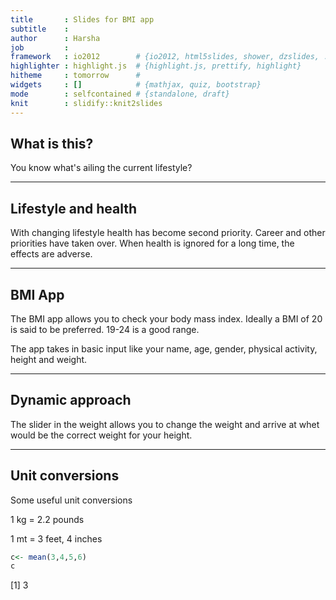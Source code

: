 ```yaml
---
title       : Slides for BMI app
subtitle    : 
author      : Harsha
job         : 
framework   : io2012        # {io2012, html5slides, shower, dzslides, ...}
highlighter : highlight.js  # {highlight.js, prettify, highlight}
hitheme     : tomorrow      # 
widgets     : []            # {mathjax, quiz, bootstrap}
mode        : selfcontained # {standalone, draft}
knit        : slidify::knit2slides
---
```


## What is this?

You know what's ailing the current lifestyle?

---

## Lifestyle and health

With changing lifestyle health has become second priority. Career and other priorities have taken over. When health is ignored for a long time, the effects are adverse.


---

## BMI App

The BMI app allows you to check your body mass index. Ideally a BMI of 20 is said to be preferred. 19-24 is a good range. 

The app takes in basic input like your name, age, gender, physical activity, height and weight. 


---

## Dynamic approach

The slider in the weight allows you to change the weight and arrive at whet would be the correct weight for your height. 


---

## Unit conversions

Some useful unit conversions

1 kg = 2.2 pounds

1 mt = 3 feet, 4 inches


```r
c<- mean(3,4,5,6)
c
```

[1] 3


